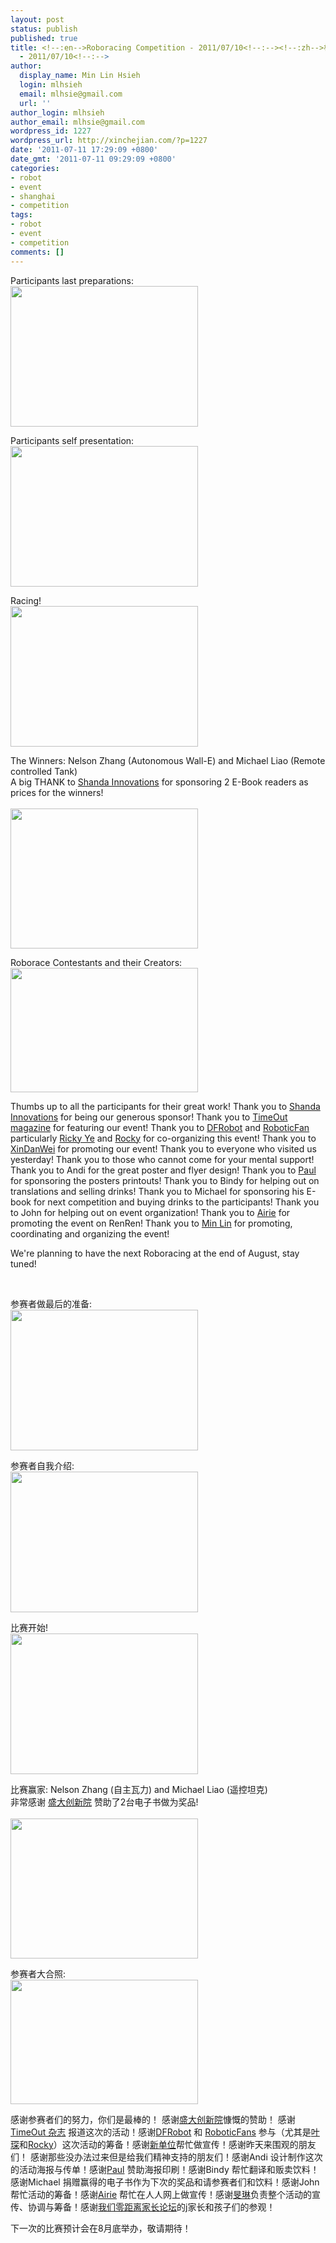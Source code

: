 ```yaml
---
layout: post
status: publish
published: true
title: <!--:en-->Roboracing Competition - 2011/07/10<!--:--><!--:zh-->机器车竞赛
  - 2011/07/10<!--:-->
author:
  display_name: Min Lin Hsieh
  login: mlhsieh
  email: mlhsie@gmail.com
  url: ''
author_login: mlhsieh
author_email: mlhsie@gmail.com
wordpress_id: 1227
wordpress_url: http://xinchejian.com/?p=1227
date: '2011-07-11 17:29:09 +0800'
date_gmt: '2011-07-11 09:29:09 +0800'
categories:
- robot
- event
- shanghai
- competition
tags:
- robot
- event
- competition
comments: []
---
```

<p><!--:en-->
<p>Participants last preparations:<br />
<a href="http://xinchejian.com/wp-content/uploads/2011/07/Preparations.jpg"><img src="http://xinchejian.com/wp-content/uploads/2011/07/Preparations-300x225.jpg" alt="" title="Preparations" width="300" height="225" class="alignnone size-medium wp-image-1224" /></a></p></p>
<p>Participants self presentation:<br />
<a href="http://xinchejian.com/wp-content/uploads/2011/07/Presentations.jpg"><img src="http://xinchejian.com/wp-content/uploads/2011/07/Presentations-300x225.jpg" alt="" title="Presentations" width="300" height="225" class="alignnone size-medium wp-image-1222" /></a></p></p>
<p>Racing!<br />
<a href="http://xinchejian.com/wp-content/uploads/2011/07/Racing.jpg"><img src="http://xinchejian.com/wp-content/uploads/2011/07/Racing-300x225.jpg" alt="" title="Racing" width="300" height="225" class="alignnone size-medium wp-image-1223" /></a></p></p>
<p>The Winners: Nelson Zhang (Autonomous Wall-E) and Michael Liao (Remote controlled Tank)</br>A big THANK to <a href="http://in.sdo.com/">Shanda Innovations</a> for sponsoring 2 E-Book readers as prices for the winners!</br><br />
<a href="http://xinchejian.com/wp-content/uploads/2011/07/Winners.jpg"><img src="http://xinchejian.com/wp-content/uploads/2011/07/Winners-300x224.jpg" alt="" title="Winners" width="300" height="224" class="alignnone size-medium wp-image-1225" /></a></p></p>
<p>Roborace Contestants and their Creators:<br />
<a href="http://xinchejian.com/wp-content/uploads/2011/07/Participants.jpg"><img src="http://xinchejian.com/wp-content/uploads/2011/07/Participants-300x199.jpg" alt="" title="Roborace Contestants and their creators" width="300" height="199" class="alignnone size-medium wp-image-1226" /></a></p></p>
<p>Thumbs up to all the participants for their great work! Thank you to <a href="http://in.sdo.com/">Shanda Innovations</a> for being our generous sponsor! Thank you to <a href="http://www.timeoutshanghai.com/features/Around_Town-Around_Town/3160/Wacky-robot-races.html">TimeOut magazine</a> for featuring our event! Thank you to <a href="http://www.dfrobot.com/">DFRobot</a> and <a href="http://www.roboticfan.com/">RoboticFan</a> particularly <a href="http://weibo.com/n/%E5%8F%B6%E7%90%9BRicky">Ricky Ye</a> and <a href="http://weibo.com/n/%E5%BE%AE%E7%AC%91%E7%9A%84Rockets">Rocky</a> for co-organizing this event! Thank you to <a href="http://xindanwei.com">XinDanWei</a> for promoting our event! Thank you to everyone who visited us yesterday! Thank you to those who cannot come for your mental support! Thank you to Andi for the great poster and flyer design! Thank you to <a href="http://weibo.com/2205504380">Paul</a> for sponsoring the posters printouts! Thank you to Bindy for helping out on translations and selling drinks! Thank you to Michael for sponsoring his E-book for next competition and buying drinks to the participants! Thank you to John for helping out on event organization! Thank you to <a href="http://weibo.com/airie">Airie</a> for promoting the event on RenRen! Thank you to <a href="http://weibo.com/mlhsieh">Min Lin</a> for promoting, coordinating and organizing the event!</p></p>
<p>We're planning to have the next Roboracing at the end of August, stay tuned!</p><br />
<!--:--></p>
<p><!--:zh-->
<p>参赛者做最后的准备:<br />
<a href="http://xinchejian.com/wp-content/uploads/2011/07/Preparations.jpg"><img src="http://xinchejian.com/wp-content/uploads/2011/07/Preparations-300x225.jpg" alt="" title="Preparations" width="300" height="225" class="alignnone size-medium wp-image-1224" /></a></p></p>
<p>参赛者自我介绍:<br />
<a href="http://xinchejian.com/wp-content/uploads/2011/07/Presentations.jpg"><img src="http://xinchejian.com/wp-content/uploads/2011/07/Presentations-300x225.jpg" alt="" title="Presentations" width="300" height="225" class="alignnone size-medium wp-image-1222" /></a></p></p>
<p>比赛开始!<br />
<a href="http://xinchejian.com/wp-content/uploads/2011/07/Racing.jpg"><img src="http://xinchejian.com/wp-content/uploads/2011/07/Racing-300x225.jpg" alt="" title="Racing" width="300" height="225" class="alignnone size-medium wp-image-1223" /></a></p></p>
<p>比赛赢家: Nelson Zhang (自主瓦力) and Michael Liao (遥控坦克)</br>非常感谢 <a href="http://in.sdo.com/">盛大创新院</a> 赞助了2台电子书做为奖品!</br><br />
<a href="http://xinchejian.com/wp-content/uploads/2011/07/Winners.jpg"><img src="http://xinchejian.com/wp-content/uploads/2011/07/Winners-300x224.jpg" alt="" title="Winners" width="300" height="224" class="alignnone size-medium wp-image-1225" /></a></p></p>
<p>参赛者大合照:<br />
<a href="http://xinchejian.com/wp-content/uploads/2011/07/Participants.jpg"><img src="http://xinchejian.com/wp-content/uploads/2011/07/Participants-300x199.jpg" alt="" title="Roborace Contestants and their creators" width="300" height="199" class="alignnone size-medium wp-image-1226" /></a></p></p>
<p>感谢参赛者们的努力，你们是最棒的！ 感谢<a href="http://in.sdo.com/">盛大创新院</a>慷慨的赞助！ 感谢 <a href="http://www.timeoutshanghai.com/features/Around_Town-Around_Town/3160/Wacky-robot-races.html">TimeOut 杂志</a> 报道这次的活动！感谢<a href="http://www.dfrobot.com/">DFRobot</a> 和 <a href="http://www.roboticfan.com/">RoboticFans</a> 参与（尤其是<a href="http://weibo.com/n/%E5%8F%B6%E7%90%9BRicky">叶琛</a>和<a href="http://weibo.com/n/%E5%BE%AE%E7%AC%91%E7%9A%84Rockets">Rocky</a>）这次活动的筹备！感谢<a href="http://xindanwei.com">新单位</a>帮忙做宣传！感谢昨天来围观的朋友们！ 感谢那些没办法过来但是给我们精神支持的朋友们！感谢Andi 设计制作这次的活动海报与传单！感谢<a href="http://weibo.com/2205504380">Paul</a> 赞助海报印刷！感谢Bindy 帮忙翻译和贩卖饮料！感谢Michael 捐赠赢得的电子书作为下次的奖品和请参赛者们和饮料！感谢John 帮忙活动的筹备！感谢<a href="http://weibo.com/airie">Airie</a> 帮忙在人人网上做宣传！感谢<a href="http://weibo.com/mlhsieh">旻琳</a>负责整个活动的宣传、协调与筹备！感谢<a href="http://www.ala090.com">我们零距离家长论坛</a>的j家长和孩子们的参观！<br />
</p></p>
<p>下一次的比赛预计会在8月底举办，敬请期待！</p><br />
<!--:--></p>
